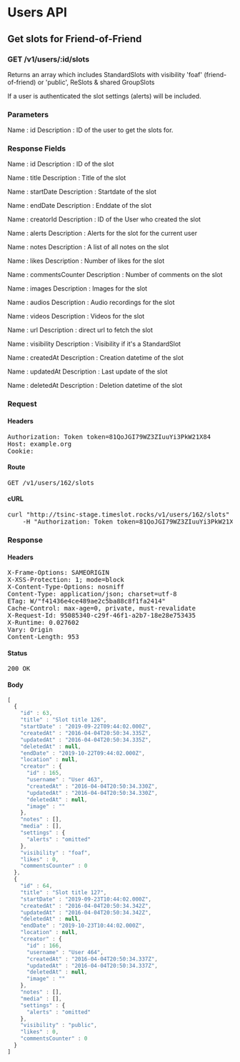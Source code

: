 # Users API

## Get slots for Friend-of-Friend

### GET /v1/users/:id/slots

Returns an array which includes StandardSlots with visibility &#39;foaf&#39; (friend-of-friend) or &#39;public&#39;, ReSlots &amp; shared GroupSlots

If a user is authenticated the slot settings (alerts) will be included.

### Parameters

Name : id
Description : ID of the user to get the slots for.


### Response Fields

Name : id
Description : ID of the slot

Name : title
Description : Title of the slot

Name : startDate
Description : Startdate of the slot

Name : endDate
Description : Enddate of the slot

Name : creatorId
Description : ID of the User who created the slot

Name : alerts
Description : Alerts for the slot for the current user

Name : notes
Description : A list of all notes on the slot

Name : likes
Description : Number of likes for the slot

Name : commentsCounter
Description : Number of comments on the slot

Name : images
Description : Images for the slot

Name : audios
Description : Audio recordings for the slot

Name : videos
Description : Videos for the slot

Name : url
Description : direct url to fetch the slot

Name : visibility
Description : Visibility if it&#39;s a StandardSlot

Name : createdAt
Description : Creation datetime of the slot

Name : updatedAt
Description : Last update of the slot

Name : deletedAt
Description : Deletion datetime of the slot

### Request

#### Headers

<pre>Authorization: Token token=81QoJGI79WZ3ZIuuYi3PkW21X84
Host: example.org
Cookie: </pre>

#### Route

<pre>GET /v1/users/162/slots</pre>

#### cURL

<pre class="request">curl &quot;http://tsinc-stage.timeslot.rocks/v1/users/162/slots&quot; -X GET \
	-H &quot;Authorization: Token token=81QoJGI79WZ3ZIuuYi3PkW21X84&quot;</pre>

### Response

#### Headers

<pre>X-Frame-Options: SAMEORIGIN
X-XSS-Protection: 1; mode=block
X-Content-Type-Options: nosniff
Content-Type: application/json; charset=utf-8
ETag: W/&quot;f41436e4ce489ae2c5ba88c8f1fa2414&quot;
Cache-Control: max-age=0, private, must-revalidate
X-Request-Id: 95085340-c29f-46f1-a2b7-18e28e753435
X-Runtime: 0.027602
Vary: Origin
Content-Length: 953</pre>

#### Status

<pre>200 OK</pre>

#### Body

```javascript
[
  {
    "id" : 63,
    "title" : "Slot title 126",
    "startDate" : "2019-09-22T09:44:02.000Z",
    "createdAt" : "2016-04-04T20:50:34.335Z",
    "updatedAt" : "2016-04-04T20:50:34.335Z",
    "deletedAt" : null,
    "endDate" : "2019-10-22T09:44:02.000Z",
    "location" : null,
    "creator" : {
      "id" : 165,
      "username" : "User 463",
      "createdAt" : "2016-04-04T20:50:34.330Z",
      "updatedAt" : "2016-04-04T20:50:34.330Z",
      "deletedAt" : null,
      "image" : ""
    },
    "notes" : [],
    "media" : [],
    "settings" : {
      "alerts" : "omitted"
    },
    "visibility" : "foaf",
    "likes" : 0,
    "commentsCounter" : 0
  },
  {
    "id" : 64,
    "title" : "Slot title 127",
    "startDate" : "2019-09-23T10:44:02.000Z",
    "createdAt" : "2016-04-04T20:50:34.342Z",
    "updatedAt" : "2016-04-04T20:50:34.342Z",
    "deletedAt" : null,
    "endDate" : "2019-10-23T10:44:02.000Z",
    "location" : null,
    "creator" : {
      "id" : 166,
      "username" : "User 464",
      "createdAt" : "2016-04-04T20:50:34.337Z",
      "updatedAt" : "2016-04-04T20:50:34.337Z",
      "deletedAt" : null,
      "image" : ""
    },
    "notes" : [],
    "media" : [],
    "settings" : {
      "alerts" : "omitted"
    },
    "visibility" : "public",
    "likes" : 0,
    "commentsCounter" : 0
  }
]
```
